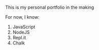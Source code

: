 This is my personal portfolio in the making

For now, I know:

1. JavaScript
2. NodeJS
3. Repl.it
1. Chalk